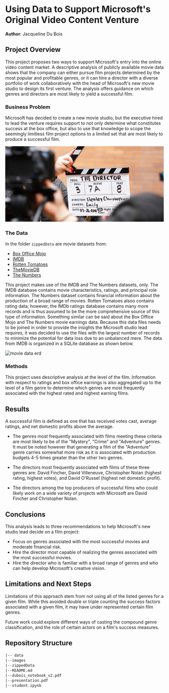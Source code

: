 # Using Data to Support Microsoft's Original Video Content Venture

**Author**: Jacqueline Du Bois

## Project Overview

This project proposes two ways to support Microsoft's entry into the online video content market.  A descriptive analysis of publicly available movie data shows that the company can either pursue film projects determined by the most popular and profitable genres, or it can hire a director with a diverse portfolio of work collaboratively with the head of Microsoft's new movie studio to design its first venture.  The analysis offers guidance on which genres and directors are most likely to yield a successful film.    

### Business Problem

Microsoft has decided to create a new movie studio, but the executive hired to lead the venture requires support to not only determine what constitutes success at the box office, but also to use that knowledge to scope the seemingly limitless film project options to a limited set that are most likely to produce a successful film.  

![img](./images/director_shot.jpeg)
### The Data

In the folder `zippedData` are movie datasets from:

* [Box Office Mojo](https://www.boxofficemojo.com/)
* [IMDB](https://www.imdb.com/)
* [Rotten Tomatoes](https://www.rottentomatoes.com/)
* [TheMovieDB](https://www.themoviedb.org/)
* [The Numbers](https://www.the-numbers.com/)

This project makes use of the IMDB and The Numbers datasets, only. The IMDB database contains movie characteristics, ratings, and principal role information.  The Numbers dataset contains financial information about the production of a broad range of movies.  Rotten Tomatoes alsoo contains rating data; however, the IMDb ratings database contains many more records and is thus assumed to be the more comprehensive source of this type of information.  Something similar can be said about the Box Office Mojo and The Numbers movie earnings data.  Because this data files needs to be joined in order to provide the insights the Microsoft studio lead requires, it was decided to use the files with the largest number of records to minimize the potential for data loss due to an unbalanced mere.  The data from IMDB is organized in a SQLite database as shown below.

![movie data erd](https://raw.githubusercontent.com/learn-co-curriculum/dsc-phase-1-project-v2-4/master/movie_data_erd.jpeg)

### Methods

This project uses descriptive analysis at the level of the film.  Information with respect to ratings and box office earnings is also aggregated up to the level of a film genre to determine which genres are most frequently associated with the highest rated and highest earning films.

## Results
A successful film is defined as one that has received votes cast, average ratings, and net domestic profits above the average.  

* The genres most frequently associated with films meeting these criteria are most likely to be of the "Mystery", "Crime" and "Adventure" genres.  It must be noted however that generating a film of the "Adventure" genre carries somewhat more risk as it is associated with production budgets 4-5 times greater than the other two genres.

* The directors most frequently associated with films of these three genres are: David Fincher, David Villeneuve, Christopher Nolan (highest rating, highest votes), and David O'Russel (highest net domestic profit).

* The directors among the top producers of successful films who could likely work on a wide variety of projects with Microsoft are David Fincher and Christopher Nolan.

## Conclusions

This analysis leads to three recommendations to help Microsoft's new studio lead decide on a film project:
- Focus on genres associated with the most successful movies and moderate financial risk.
- Hire the director most capable of realizing the genres associated with the most successful movies. 
- Hire the director who is familiar with a broad range of genres and who can help develop Microsoft's creative vision. 

## Limitations and Next Steps
Limitations of this approach stem from not using all of the listed genres for a given film.  While this avoided double or triple counting the success factors associated with a given film, it may have under represented certain film genres.  

Future work could explore different ways of casting the compound genre classification, and the role of certain actors on a film's success measures.

## Repository Structure
```
|-- data
|--images
|--zippedData
|--README.md
|--dubois_notebook_v2.pdf
|--presentation.pdf
|--student.ipynb
```
   
